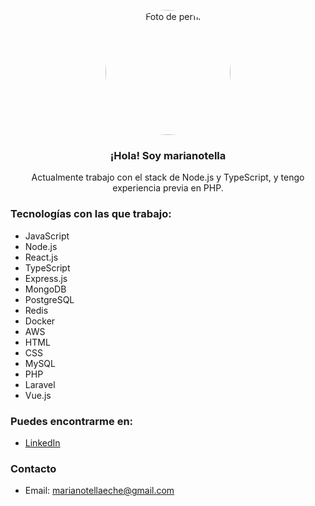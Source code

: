 <p align="center">
   <img align="center" width="200" src="https://media.licdn.com/dms/image/D4D03AQGCqzYMJ9bhcQ/profile-displayphoto-shrink_400_400/0/1682105893647?e=1689811200&v=beta&t=L0UlFo3joTwJxapxWb5j93s5IsKZto0se8-W6EFjR-w" style="border-radius:50%;" alt="Foto de perfil"/>
   <h3 align="center">¡Hola! Soy marianotella</h3>
</p>

<p align="center">
   Actualmente trabajo con el stack de Node.js y TypeScript, y tengo experiencia previa en PHP.
</p>

### Tecnologías con las que trabajo:
- JavaScript
- Node.js
- React.js
- TypeScript
- Express.js
- MongoDB
- PostgreSQL
- Redis
- Docker
- AWS
- HTML
- CSS
- MySQL
- PHP
- Laravel
- Vue.js

### Puedes encontrarme en: 
- [LinkedIn](https://www.linkedin.com/in/marianotella/)

### Contacto
- Email: [marianotellaeche@gmail.com](mailto:marianotellaeche@gmail.com)
